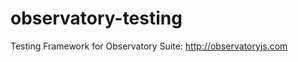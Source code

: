 observatory-testing
===================

Testing Framework for Observatory Suite: http://observatoryjs.com
